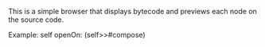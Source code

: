This is a simple browser that displays bytecode and previews each node on the source code.Example:self openOn: (self>>#compose) 